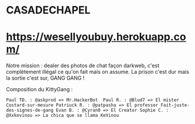 # CASADECHAPEL
# https://wesellyoubuy.herokuapp.com/

Notre mission : dealer des photos de chat façon darkweb, c'est complètement illégal ce qu'on fait mais on assume. La prison c'est dur mais la sortie c'est sur, GANG GANG !

Composition du KittyGang :

`Paul TD. : @askprod => Mr.HackerBot 
Paul R. : @Blud7 => El mister Costard-sur-mesure
Patriuck R. : @patpasha => El professor Fait-juste-des-signes-de-gang
Evan B. : @Cyran0 => El Creator
Sophie C. : @Xxkevinou => La chica que se llama KeVinou` 

